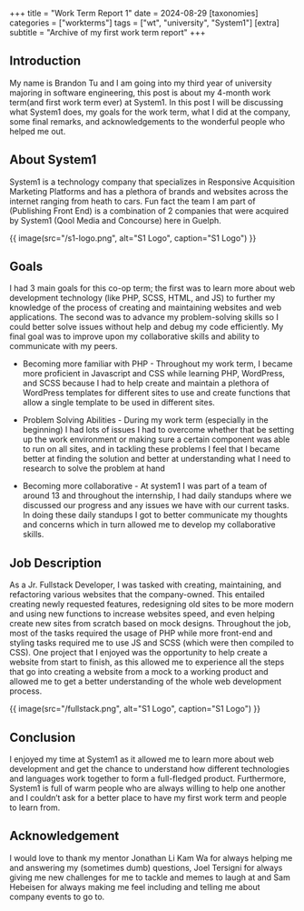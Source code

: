 +++
title = "Work Term Report 1"
date = 2024-08-29
[taxonomies]
categories = ["workterms"]
tags = ["wt", "university", "System1"]
[extra]
subtitle = "Archive of my first work term report"
+++

## Introduction

My name is Brandon Tu and I am going into my third year of university majoring in software engineering, this post is about my 4-month work term(and first work term ever) at System1. In this post I will be discussing what System1 does, my goals for the work term, what I did at the company, some final remarks, and acknowledgements to the wonderful people who helped me out.

## About System1

System1 is a technology company that specializes in Responsive Acquisition Marketing Platforms and has a plethora of brands and websites across the internet ranging from heath to cars. Fun fact the team I am part of (Publishing Front End) is a combination of 2 companies that were acquired by System1 (Qool Media and Concourse) here in Guelph.

{{ image(src="/s1-logo.png", alt="S1 Logo", caption="S1 Logo") }}

## Goals

I had 3 main goals for this co-op term; the first was to learn more about web development technology (like PHP, SCSS, HTML, and JS) to further my knowledge of the process of creating and maintaining websites and web applications. The second was to advance my problem-solving skills so I could better solve issues without help and debug my code efficiently. My final goal was to improve upon my collaborative skills and ability to communicate with my peers.

- Becoming more familiar with PHP - Throughout my work term, I became more proficient in Javascript and CSS while learning PHP, WordPress, and SCSS because I had to help create and maintain a plethora of WordPress templates for different sites to use and create functions that allow a single template to be used in different sites.

- Problem Solving Abilities - During my work term (especially in the beginning) I had lots of issues I had to overcome whether that be setting up the work environment or making sure a certain component was able to run on all sites, and in tackling these problems I feel that I became better at finding the solution and better at understanding what I need to research to solve the problem at hand 

- Becoming more collaborative - At system1 I was part of a team of around 13 and throughout the internship, I had daily standups where we discussed our progress and any issues we have with our current tasks. In doing these daily standups I got to better communicate my thoughts and concerns which in turn allowed me to develop my collaborative skills.

## Job Description

As a Jr. Fullstack Developer, I was tasked with creating, maintaining, and refactoring various websites that the company-owned. This entailed creating newly requested features, redesigning old sites to be more modern and using new functions to increase websites speed, and even helping create new sites from scratch based on mock designs. Throughout the job, most of the tasks required the usage of PHP while more front-end and styling tasks required me to use JS and SCSS (which were then compiled to CSS). One project that I enjoyed was the opportunity to help create a website from start to finish, as this allowed me to experience all the steps that go into creating a website from a mock to a working product and allowed me to get a better understanding of the whole web development process.

{{ image(src="/fullstack.png", alt="S1 Logo", caption="S1 Logo") }}


## Conclusion

I enjoyed my time at System1 as it allowed me to learn more about web development and get the chance to understand how different technologies and languages work together to form a full-fledged product. Furthermore, System1 is full of warm people who are always willing to help one another and I couldn’t ask for a better place to have my first work term and people to learn from.

## Acknowledgement

I would love to thank my mentor Jonathan Li Kam Wa for always helping me and answering my (sometimes dumb) questions, Joel Tersigni for always giving me new challenges for me to tackle and memes to laugh at and Sam Hebeisen for always making me feel including and telling me about company events to go to.
